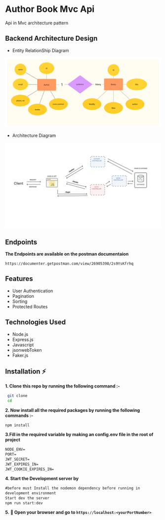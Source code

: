 
# Author Book Mvc Api

Api in Mvc architecture pattern


## Backend Architecture Design

- Entity RelationShip Diagram

![Er Diagram](./diagrams/er_diagram.png)

- Architecture Diagram

![Mvc Arch](./diagrams/arch_diagram.png)

## Endpoints

**The Endpoints are available on the postman documentaion**
```
https://documenter.getpostman.com/view/26905398/2s9YsKfrhq
```


## Features

- User Authentication
- Pagination
- Sorting
- Protected Routes




## Technologies Used

- Node.js 
- Express.js
- Javascript
- jsonwebToken 
- Faker.js

## Installation ⚡

**1. Clone this repo by running the following command :-**

```bash
 git clone 
 cd 
```

**2. Now install all the required packages by running the following commands :-**

```
npm install
```
**3.Fill in the required variable by making an config.env file in the root of project**

```
NODE_ENV=
PORT=
JWT_SECRET=
JWT_EXPIRES_IN=
JWT_COOKIE_EXPIRES_IN=
```

**4. Start the Development server by**

```
#before must Install the nodemon dependency before running in development environment
Start dev the server
npm run start:dev
```

**5.** **🎉 Open your browser and go to `https://localhost:<yourPortNumber>`**